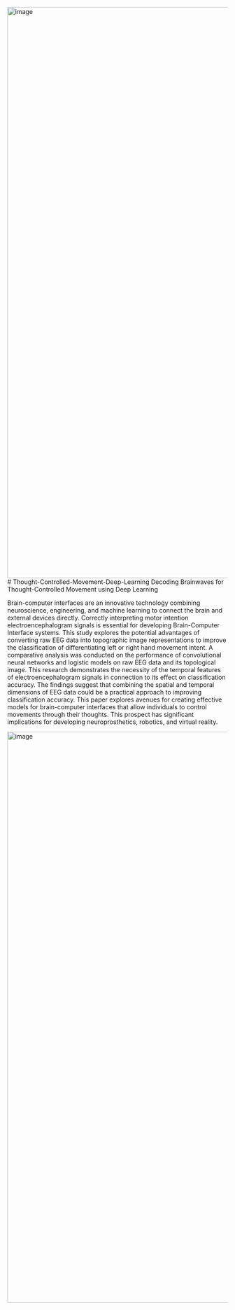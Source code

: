 <img width="1305" alt="image" src="https://github.com/user-attachments/assets/ed8a16c5-ae8c-444c-80de-bb83e1852dff"># Thought-Controlled-Movement-Deep-Learning
Decoding Brainwaves for Thought-Controlled Movement using Deep Learning


Brain-computer interfaces are an innovative technology combining neuroscience, engineering, and machine learning to connect the brain and external devices directly. Correctly interpreting motor intention electroencephalogram signals is essential for developing Brain-Computer Interface systems. This study explores the potential advantages of converting raw EEG data into topographic image representations to improve the classification of differentiating left or right hand movement intent. A comparative analysis was conducted on the performance of convolutional neural networks and logistic models on raw EEG data and its topological image. This research demonstrates the necessity of the temporal features of electroencephalogram signals in connection to its effect on classification accuracy. The findings suggest that combining the spatial and temporal dimensions of EEG data could be a practical approach to improving classification accuracy. This paper explores avenues for creating effective models for brain-computer interfaces that allow individuals to control movements through their thoughts. This prospect has significant implications for developing neuroprosthetics, robotics, and virtual reality.

<img width="1305" alt="image" src="https://github.com/user-attachments/assets/14ddf7fd-fbfc-42db-81fe-022dd9a29bfd">
